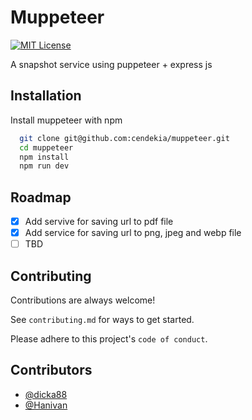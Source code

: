 # Muppeteer

[![MIT License](https://img.shields.io/badge/License-MIT-green.svg)](https://choosealicense.com/licenses/mit/)

A snapshot service using puppeteer + express js

## Installation

Install muppeteer with npm

```bash
  git clone git@github.com:cendekia/muppeteer.git
  cd muppeteer
  npm install
  npm run dev
```

## Roadmap

- [x] Add servive for saving url to pdf file
- [x] Add service for saving url to png, jpeg and webp file
- [ ] TBD

## Contributing

Contributions are always welcome!

See `contributing.md` for ways to get started.

Please adhere to this project's `code of conduct`.

## Contributors

- [@dicka88](https://www.github.com/dicka88)
- [@Hanivan](https://www.github.com/Hanivan)